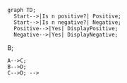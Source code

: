 ```mermaid
graph TD;
  Start-->|Is n positive?| Positive;
  Start-->|Is n negative?| Negative;
  Positive-->|Yes| DisplayPositive;
  Negative-->|Yes| DisplayNegative;
```

<!-- graph TD;
    A-->B;
    A-->C;
    B-->D;
    C-->D; -->

